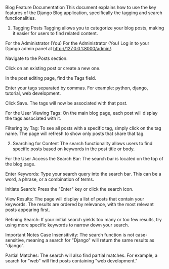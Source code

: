 Blog Feature Documentation
This document explains how to use the key features of the Django Blog application, specifically the tagging and search functionalities.

1. Tagging Posts
Tagging allows you to categorize your blog posts, making it easier for users to find related content.

For the Administrator (You)
For the Administrator (You)
Log in to your Django admin panel at http://127.0.0.1:8000/admin/.

Navigate to the Posts section.

Click on an existing post or create a new one.

In the post editing page, find the Tags field.

Enter your tags separated by commas. For example: python, django, tutorial, web development.

Click Save. The tags will now be associated with that post.

For the User
Viewing Tags: On the main blog page, each post will display the tags associated with it.

Filtering by Tag: To see all posts with a specific tag, simply click on the tag name. The page will refresh to show only posts that share that tag.

2. Searching for Content
The search functionality allows users to find specific posts based on keywords in the post title or body.

For the User
Access the Search Bar: The search bar is located on the top of the blog page.

Enter Keywords: Type your search query into the search bar. This can be a word, a phrase, or a combination of terms.

Initiate Search: Press the "Enter" key or click the search icon.

View Results: The page will display a list of posts that contain your keywords. The results are ordered by relevance, with the most relevant posts appearing first.

Refining Search: If your initial search yields too many or too few results, try using more specific keywords to narrow down your search.

Important Notes
Case Insensitivity: The search function is not case-sensitive, meaning a search for "Django" will return the same results as "django".

Partial Matches: The search will also find partial matches. For example, a search for "web" will find posts containing "web development."